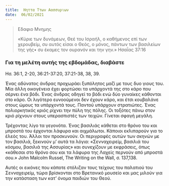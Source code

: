 ```yaml
---
title:  Ηηττα Ττων Αασσυριων
date:  06/02/2021
---
```


> <p>Εδαφιο Μνημης</p>
>  «Κύριε των δυνάμεων, Θεέ του Ισραήλ, ο καθήμενος επί των χερουβείμ, συ αυτός είσαι ο Θεός, ο μόνος, πάντων των βασιλείων της γής• συ έκαμες τον ουρανόν και την γην.» Ησαΐας 37:16

### Για τη μελέτη αυτής της εβδομάδας, διαβάστε
Ησ. 36:1, 2-20, 36:21-37:20, 37:21-38, 38, 39.

Ένας αδύνατος άνδρας προχωράει ξυπόλητος μαζί με τους δυο γιους του. Μία άλλη οικογένεια έχει φορτώσει τα υπάρχοντά της στο κάρο που σέρνει ένα βόδι. Ένας άνδρας οδηγεί το βόδι ενώ δύο γυναίκες κάθονται στο κάρο. Οι λιγότερο ευνοούμενοι δεν έχουν κάρο, και έτσι κουβαλάνε στους ώμους τα υπάρχοντά τους. Παντού υπάρχουν στρατιώτες. Ένας πολιορκητικός κριός ρίχνει την πύλη της πόλης. Οι τοξότες πάνω στον κριό ρίχνουν στους υπερασπιστές των τειχών. Γίνεται σφαγή μεγάλη.

Τρέχοντας λίγο τα γεγονότα. Ένας βασιλιάς κάθεται στο θρόνο του και μπροστά του έρχονται λάφυρα και αιχμάλωτοι. Κάποιοι εκλιπαρούν για το έλεός του. Άλλοι τον προσκυνούν. Οι περιγραφές αυτών των σκηνών με τον βασιλιά, ξεκινούν μ’ αυτά τα λόγια: «Σενναχειρείμ, βασιλιά του κόσμου, βασιλιά της Ασσυρίας» και συνεχίζουν με εκφράσεις, όπως «κάθεσαι στο θρόνο σου και τα λάφυρα της Λαχείς περνούν από μπροστά σου.» John Malcolm Russel, The Writing on the Wall, σ. 137,138.

Αυτές οι εικόνες που κάποτε στόλιζαν τους τείχους του παλατιού του Σενναχειρείμ, τώρα βρίσκονται στο Βρετανικό μουσείο και μας μιλούν για την κατάσταση των κατ’ όνομα παιδιών του Θεού.